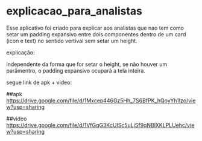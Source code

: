 # explicacao_para_analistas

Esse aplicativo foi criado para explicar aos analistas que nao tem como 
setar um padding expansivo entre dois componentes dentro de um card (icon e text) no sentido vertival sem setar um height.

explicação:

independente da forma que for setar o height, se não houver um parâmentro, o padding expansivo ocupará a tela inteira.


segue link de apk + video:

##apk
https://drive.google.com/file/d/1Mxcep446Gz5Hh_7S6BfPK_hQoyYh1Izo/view?usp=sharing

##video
https://drive.google.com/file/d/1VfGqG3KcUISc5uLjSf9qNBlXKLPLUehc/view?usp=sharing

